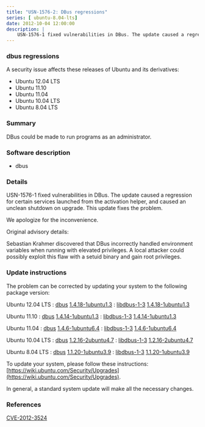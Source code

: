 ```yaml
---
title: "USN-1576-2: DBus regressions"
series: [ ubuntu-8.04-lts]
date: 2012-10-04 12:00:00
description: |
    USN-1576-1 fixed vulnerabilities in DBus. The update caused a regression for certain services launched from the activation helper, and caused an unclean shutdown on upgrade. This update fixes the problem.
--- 
```

 
 


### dbus regressions

A security issue affects these releases of Ubuntu and its derivatives:

* Ubuntu 12.04 LTS
* Ubuntu 11.10
* Ubuntu 11.04
* Ubuntu 10.04 LTS
* Ubuntu 8.04 LTS

### Summary

DBus could be made to run programs as an administrator. 

### Software description

* dbus 

### Details

USN-1576-1 fixed vulnerabilities in DBus. The update caused a regression for certain services launched from the activation helper, and caused an unclean shutdown on upgrade. This update fixes the problem.

We apologize for the inconvenience.

Original advisory details:

 Sebastian Krahmer discovered that DBus incorrectly handled environment variables when running with elevated privileges. A local attacker could possibly exploit this flaw with a setuid binary and gain root privileges. 

### Update instructions

The problem can be corrected by updating your system to the following package version:

Ubuntu 12.04 LTS
 : [dbus](https://launchpad.net/ubuntu/+source/dbus) <span> [1.4.18-1ubuntu1.3](https://launchpad.net/ubuntu/+source/dbus/1.4.18-1ubuntu1.3) </span> 
 : [libdbus-1-3](https://launchpad.net/ubuntu/+source/dbus) <span> [1.4.18-1ubuntu1.3](https://launchpad.net/ubuntu/+source/dbus/1.4.18-1ubuntu1.3) </span> 

Ubuntu 11.10
 : [dbus](https://launchpad.net/ubuntu/+source/dbus) <span> [1.4.14-1ubuntu1.3](https://launchpad.net/ubuntu/+source/dbus/1.4.14-1ubuntu1.3) </span> 
 : [libdbus-1-3](https://launchpad.net/ubuntu/+source/dbus) <span> [1.4.14-1ubuntu1.3](https://launchpad.net/ubuntu/+source/dbus/1.4.14-1ubuntu1.3) </span> 

Ubuntu 11.04
 : [dbus](https://launchpad.net/ubuntu/+source/dbus) <span> [1.4.6-1ubuntu6.4](https://launchpad.net/ubuntu/+source/dbus/1.4.6-1ubuntu6.4) </span> 
 : [libdbus-1-3](https://launchpad.net/ubuntu/+source/dbus) <span> [1.4.6-1ubuntu6.4](https://launchpad.net/ubuntu/+source/dbus/1.4.6-1ubuntu6.4) </span> 

Ubuntu 10.04 LTS
 : [dbus](https://launchpad.net/ubuntu/+source/dbus) <span> [1.2.16-2ubuntu4.7](https://launchpad.net/ubuntu/+source/dbus/1.2.16-2ubuntu4.7) </span> 
 : [libdbus-1-3](https://launchpad.net/ubuntu/+source/dbus) <span> [1.2.16-2ubuntu4.7](https://launchpad.net/ubuntu/+source/dbus/1.2.16-2ubuntu4.7) </span> 

Ubuntu 8.04 LTS
 : [dbus](https://launchpad.net/ubuntu/+source/dbus) <span> [1.1.20-1ubuntu3.9](https://launchpad.net/ubuntu/+source/dbus/1.1.20-1ubuntu3.9) </span> 
 : [libdbus-1-3](https://launchpad.net/ubuntu/+source/dbus) <span> [1.1.20-1ubuntu3.9](https://launchpad.net/ubuntu/+source/dbus/1.1.20-1ubuntu3.9) </span> 

To update your system, please follow these instructions: [https://wiki.ubuntu.com/Security/Upgrades](https://wiki.ubuntu.com/Security/Upgrades).

In general, a standard system update will make all the necessary changes. 

### References

 
 [CVE-2012-3524](http://people.ubuntu.com/~ubuntu-security/cve/CVE-2012-3524)
 

